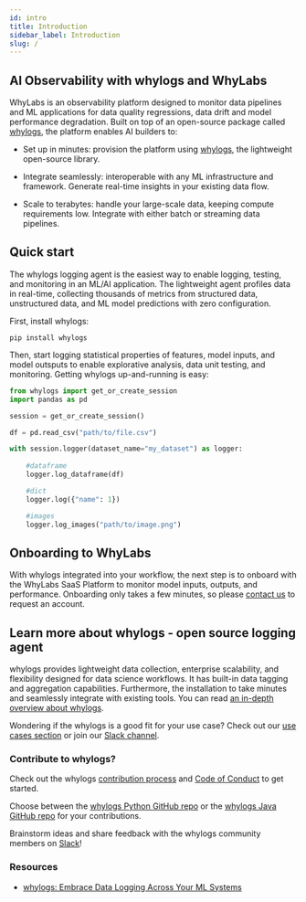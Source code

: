 ```yaml
---
id: intro 
title: Introduction
sidebar_label: Introduction 
slug: /
---
```


## AI Observability with whylogs and WhyLabs

WhyLabs is an observability platform designed to monitor data pipelines and ML applications for data quality regressions, data drift and model performance degradation. Built on top of an open-source package called [whylogs](https://github.com/whylabs/whylogs/), the platform enables AI builders to:

* Set up in minutes: provision the platform using [whylogs](https://github.com/whylabs/whylogs/), the lightweight open-source library. 

* Integrate seamlessly: interoperable with any ML infrastructure and framework. Generate real-time insights in your
  existing data flow.

* Scale to terabytes: handle your large-scale data, keeping compute requirements low. Integrate with either batch or
  streaming data pipelines.

## Quick start

The whylogs logging agent is the easiest way to enable logging, testing, and monitoring in an ML/AI application. The lightweight agent profiles data in real-time, collecting thousands of metrics from structured data, unstructured data, and ML model predictions with zero configuration.

First, install whylogs:

```
pip install whylogs
```

Then, start logging statistical properties of features, model inputs, and model outsputs to enable explorative analysis, data unit testing, and monitoring. Getting whylogs up-and-running is easy:

```python
from whylogs import get_or_create_session
import pandas as pd

session = get_or_create_session()

df = pd.read_csv("path/to/file.csv")

with session.logger(dataset_name="my_dataset") as logger:
    
    #dataframe
    logger.log_dataframe(df)

    #dict
    logger.log({"name": 1})

    #images
    logger.log_images("path/to/image.png")
```
## Onboarding to WhyLabs

With whylogs integrated into your workflow, the next step is to onboard with the WhyLabs SaaS Platform to monitor model inputs, outputs, and performance. Onboarding only takes a few minutes, so please [contact us](https://whylabs.ai/contact-us) to request an account.  

## Learn more about whylogs - open source logging agent

whylogs provides lightweight data collection, enterprise scalability, and flexibility designed for data science
workflows. It has built-in data tagging and aggregation capabilities. Furthermore, the installation to take minutes and
seamlessly integrate with existing tools. You can read [an in-depth overview about whylogs](/concepts).

Wondering if the whylogs is a good fit for your use case? Check out our [use cases section](/usecases-batch) or join
our [Slack channel](http://join.slack.whylabs.ai).

### Contribute to whylogs?

Check out the whylogs [contribution process](https://github.com/whylabs/whylogs/blob/mainline/CONTRIBUTING.md) and [Code of Conduct](https://github.com/whylabs/whylogs/blob/mainline/CODE_OF_CONDUCT.md) to get started.  

Choose between the [whylogs Python GitHub repo](https://github.com/whylabs/whylogs) or the [whylogs Java GitHub repo](https://github.com/whylabs/whylogs-java) for your contributions. 

Brainstorm ideas and share feedback with the whylogs community members on [Slack](http://join.slack.whylabs.ai/)!

### Resources

* [whylogs: Embrace Data Logging Across Your ML Systems](https://whylabs.ai/blog/posts/whylogs-embrace-data-logging)
  
